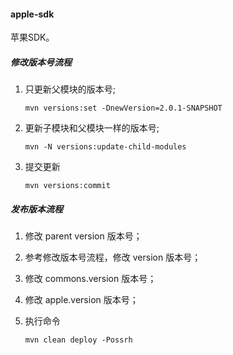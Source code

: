 #### apple-sdk
苹果SDK。

#####  修改版本号流程

1.  只更新父模块的版本号;
	```shell
	mvn versions:set -DnewVersion=2.0.1-SNAPSHOT
	```
2.  更新子模块和父模块一样的版本号;
	```shell
	mvn -N versions:update-child-modules
	```
3.  提交更新
	```shell
	mvn versions:commit
	```

#####  发布版本流程

1. 修改 parent version 版本号；

2. 参考修改版本号流程，修改 version 版本号；

3. 修改 commons.version 版本号； 

4. 修改 apple.version 版本号； 

5. 执行命令
	```shell
	mvn clean deploy -Possrh
	```
